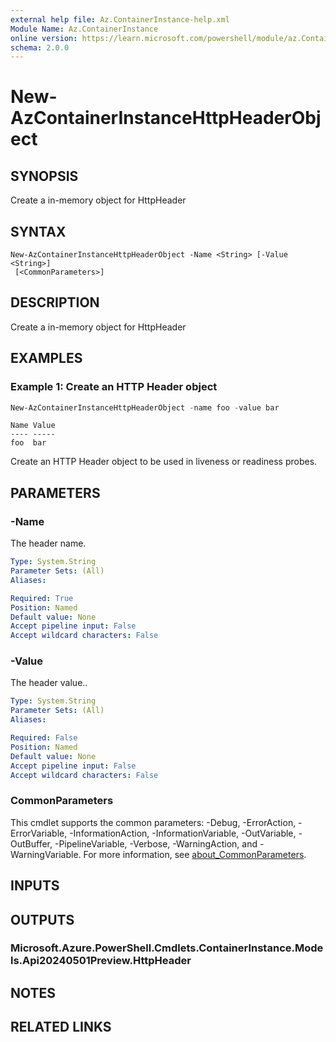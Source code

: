```yaml
---
external help file: Az.ContainerInstance-help.xml
Module Name: Az.ContainerInstance
online version: https://learn.microsoft.com/powershell/module/az.ContainerInstance/New-AzContainerInstanceHttpHeaderObject
schema: 2.0.0
---
```


# New-AzContainerInstanceHttpHeaderObject

## SYNOPSIS
Create a in-memory object for HttpHeader

## SYNTAX

```
New-AzContainerInstanceHttpHeaderObject -Name <String> [-Value <String>]
 [<CommonParameters>]
```

## DESCRIPTION
Create a in-memory object for HttpHeader

## EXAMPLES

### Example 1: Create an HTTP Header object
```powershell
New-AzContainerInstanceHttpHeaderObject -name foo -value bar
```

```output
Name Value
---- -----
foo  bar
```

Create an HTTP Header object to be used in liveness or readiness probes.

## PARAMETERS

### -Name
The header name.

```yaml
Type: System.String
Parameter Sets: (All)
Aliases:

Required: True
Position: Named
Default value: None
Accept pipeline input: False
Accept wildcard characters: False
```

### -Value
The header value..

```yaml
Type: System.String
Parameter Sets: (All)
Aliases:

Required: False
Position: Named
Default value: None
Accept pipeline input: False
Accept wildcard characters: False
```

### CommonParameters
This cmdlet supports the common parameters: -Debug, -ErrorAction, -ErrorVariable, -InformationAction, -InformationVariable, -OutVariable, -OutBuffer, -PipelineVariable, -Verbose, -WarningAction, and -WarningVariable. For more information, see [about_CommonParameters](http://go.microsoft.com/fwlink/?LinkID=113216).

## INPUTS

## OUTPUTS

### Microsoft.Azure.PowerShell.Cmdlets.ContainerInstance.Models.Api20240501Preview.HttpHeader

## NOTES

## RELATED LINKS

